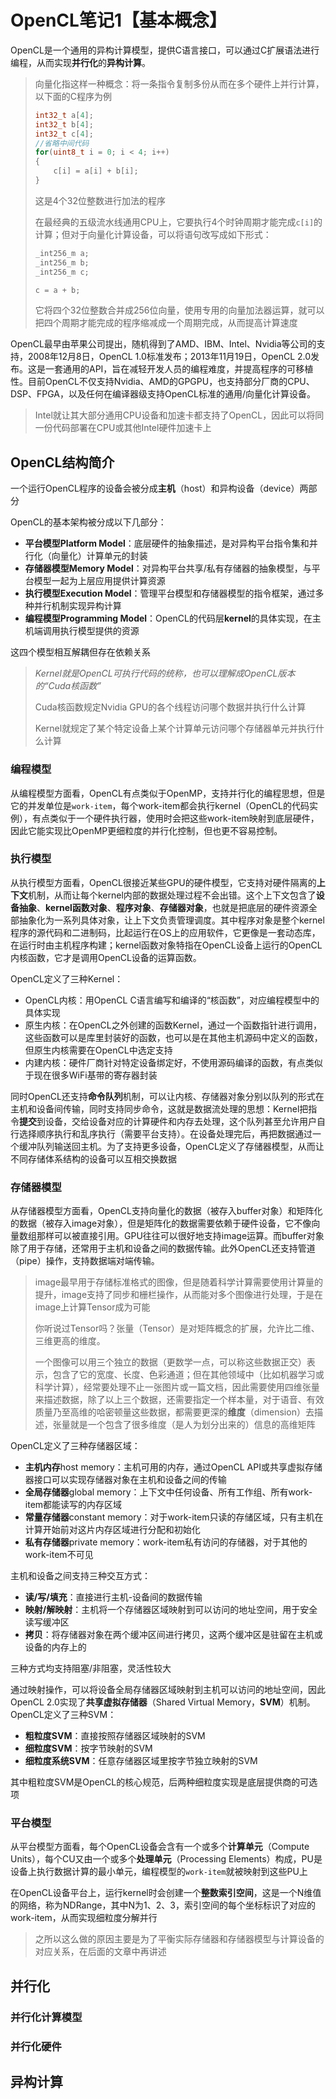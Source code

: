 # OpenCL笔记1【基本概念】

OpenCL是一个通用的异构计算模型，提供C语言接口，可以通过C扩展语法进行编程，从而实现**并行化**的**异构计算**。

> 向量化指这样一种概念：将一条指令复制多份从而在多个硬件上并行计算，以下面的C程序为例
>
> ```c
> int32_t a[4];
> int32_t b[4];
> int32_t c[4];
> //省略中间代码
> for(uint8_t i = 0; i < 4; i++)
> {
>     c[i] = a[i] + b[i];
> }
> ```
>
> 这是4个32位整数进行加法的程序
>
> 在最经典的五级流水线通用CPU上，它要执行4个时钟周期才能完成`c[i]`的计算；但对于向量化计算设备，可以将语句改写成如下形式：
>
> ```c
> _int256_m a;
> _int256_m b;
> _int256_m c;
> 
> c = a + b;
> ```
>
> 它将四个32位整数合并成256位向量，使用专用的向量加法器运算，就可以把四个周期才能完成的程序缩减成一个周期完成，从而提高计算速度

OpenCL最早由苹果公司提出，随机得到了AMD、IBM、Intel、Nvidia等公司的支持，2008年12月8日，OpenCL 1.0标准发布；2013年11月19日，OpenCL 2.0发布。这是一套通用的API，旨在减轻开发人员的编程难度，并提高程序的可移植性。目前OpenCL不仅支持Nvidia、AMD的GPGPU，也支持部分厂商的CPU、DSP、FPGA，以及任何在编译器级支持OpenCL标准的通用/向量化计算设备。

> Intel就让其大部分通用CPU设备和加速卡都支持了OpenCL，因此可以将同一份代码部署在CPU或其他Intel硬件加速卡上

## OpenCL结构简介

一个运行OpenCL程序的设备会被分成**主机**（host）和异构设备（device）两部分

OpenCL的基本架构被分成以下几部分：

* **平台模型Platform Model**：底层硬件的抽象描述，是对异构平台指令集和并行化（向量化）计算单元的封装
* **存储器模型Memory Model**：对异构平台共享/私有存储器的抽象模型，与平台模型一起为上层应用提供计算资源
* **执行模型Execution Model**：管理平台模型和存储器模型的指令框架，通过多种并行机制实现异构计算
* **编程模型Programming Model**：OpenCL的代码层**kernel**的具体实现，在主机端调用执行模型提供的资源

这四个模型相互解耦但存在依赖关系

> *Kernel就是OpenCL可执行代码的统称，也可以理解成OpenCL版本的“Cuda核函数”*
>
> Cuda核函数规定Nvidia GPU的各个线程访问哪个数据并执行什么计算
>
> Kernel就规定了某个特定设备上某个计算单元访问哪个存储器单元并执行什么计算

### 编程模型

从编程模型方面看，OpenCL有点类似于OpenMP，支持并行化的编程思想，但是它的并发单位是`work-item`，每个work-item都会执行kernel（OpenCL的代码实例），有点类似于一个硬件执行器，使用时会把这些work-item映射到底层硬件，因此它能实现比OpenMP更细粒度的并行化控制，但也更不容易控制。

### 执行模型

从执行模型方面看，OpenCL很接近某些GPU的硬件模型，它支持对硬件隔离的**上下文**机制，从而让每个kernel内部的数据处理过程不会出错。这个上下文包含了**设备抽象**、**kernel函数对象**、**程序对象**、**存储器对象**，也就是把底层的硬件资源全部抽象化为一系列具体对象，让上下文负责管理调度。其中程序对象是整个kernel程序的源代码和二进制码，比起运行在OS上的应用软件，它更像是一套动态库，在运行时由主机程序构建；kernel函数对象特指在OpenCL设备上运行的OpenCL内核函数，它才是调用OpenCL设备的运算函数。

OpenCL定义了三种Kernel：

* OpenCL内核：用OpenCL C语言编写和编译的“核函数”，对应编程模型中的具体实现
* 原生内核：在OpenCL之外创建的函数Kernel，通过一个函数指针进行调用，这些函数可以是库里封装好的函数，也可以是在其他主机源码中定义的函数，但原生内核需要在OpenCL中选定支持
* 内建内核：硬件厂商针对特定设备绑定好，不使用源码编译的函数，有点类似于现在很多WiFi基带的寄存器封装

同时OpenCL还支持**命令队列**机制，可以让内核、存储器对象分别以队列的形式在主机和设备间传输，同时支持同步命令，这就是数据流处理的思想：Kernel把指令**提交**到设备，交给设备对应的计算硬件和内存去处理，这个队列甚至允许用户自行选择顺序执行和乱序执行（需要平台支持）。在设备处理完后，再把数据通过一个缓冲队列输送回主机。为了支持更多设备，OpenCL定义了存储器模型，从而让不同存储体系结构的设备可以互相交换数据

### 存储器模型

从存储器模型方面看，OpenCL支持向量化的数据（被存入buffer对象）和矩阵化的数据（被存入image对象），但是矩阵化的数据需要依赖于硬件设备，它不像向量数组那样可以被直接引用。GPU往往可以很好地支持image运算。而buffer对象除了用于存储，还常用于主机和设备之间的数据传输。此外OpenCL还支持管道（pipe）操作，支持数据端对端传输。

> image最早用于存储标准格式的图像，但是随着科学计算需要使用计算量的提升，image支持了同步和栅栏操作，从而能对多个图像进行处理，于是在image上计算Tensor成为可能
>
> 你听说过Tensor吗？张量（Tensor）是对矩阵概念的扩展，允许比二维、三维更高的维度。
>
> 一个图像可以用三个独立的数据（更数学一点，可以称这些数据正交）表示，包含了它的宽度、长度、色彩通道；但在其他领域中（比如机器学习或科学计算），经常要处理不止一张图片或一篇文档，因此需要使用四维张量来描述数据，除了以上三个数据，还需要指定一个样本量，对于语音、有效质量乃至高维的哈密顿量这些数据，都需要更深的**维度**（dimension）去描述，张量就是一个包含了很多维度（是人为划分出来的）信息的高维矩阵
>

OpenCL定义了三种存储器区域：

* **主机内存**host memory：主机可用的内存，通过OpenCL API或共享虚拟存储器接口可以实现存储器对象在主机和设备之间的传输
* **全局存储器**global memory：上下文中任何设备、所有工作组、所有work-item都能读写的内存区域
* **常量存储器**constant memory：对于work-item只读的存储区域，只有主机在计算开始前对这片内存区域进行分配和初始化
* **私有存储器**private memory：work-item私有访问的存储器，对于其他的work-item不可见

主机和设备之间支持三种交互方式：

* **读/写/填充**：直接进行主机-设备间的数据传输
* **映射/解映射**：主机将一个存储器区域映射到可以访问的地址空间，用于安全读写缓冲区
* **拷贝**：将存储器对象在两个缓冲区间进行拷贝，这两个缓冲区是驻留在主机或设备的内存上的

三种方式均支持阻塞/非阻塞，灵活性较大

通过映射操作，可以将设备全局存储器区域映射到主机可以访问的地址空间，因此OpenCL 2.0实现了**共享虚拟存储器**（Shared Virtual Memory，**SVM**）机制。OpenCL定义了三种SVM：

* **粗粒度SVM**：直接按照存储器区域映射的SVM
* **细粒度SVM**：按字节映射的SVM
* **细粒度系统SVM**：任意存储器区域里按字节独立映射的SVM

其中粗粒度SVM是OpenCL的核心规范，后两种细粒度实现是底层提供商的可选项

### 平台模型

从平台模型方面看，每个OpenCL设备会含有一个或多个**计算单元**（Compute Units），每个CU又由一个或多个**处理单元**（Processing Elements）构成，PU是设备上执行数据计算的最小单元，编程模型的`work-item`就被映射到这些PU上

在OpenCL设备平台上，运行kernel时会创建一个**整数索引空间**，这是一个N维值的网络，称为NDRange，其中N为1、2、3，索引空间的每个坐标标识了对应的work-item，从而实现细粒度分解并行

> 之所以这么做的原因主要是为了平衡实际存储器和存储器模型与计算设备的对应关系，在后面的文章中再讲述

## 并行化



### 并行化计算模型







### 并行化硬件





## 异构计算













